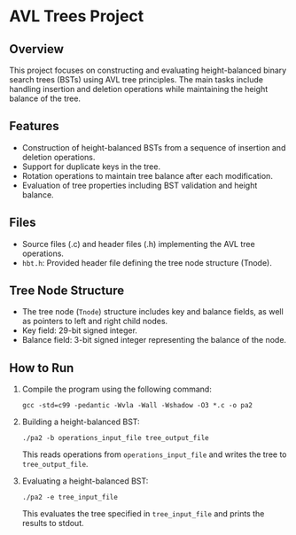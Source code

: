 
# AVL Trees Project

## Overview
This project focuses on constructing and evaluating height-balanced binary search trees (BSTs) using AVL tree principles. The main tasks include handling insertion and deletion operations while maintaining the height balance of the tree.

## Features
- Construction of height-balanced BSTs from a sequence of insertion and deletion operations.
- Support for duplicate keys in the tree.
- Rotation operations to maintain tree balance after each modification.
- Evaluation of tree properties including BST validation and height balance.

## Files
- Source files (.c) and header files (.h) implementing the AVL tree operations.
- `hbt.h`: Provided header file defining the tree node structure (Tnode).

## Tree Node Structure
- The tree node (`Tnode`) structure includes key and balance fields, as well as pointers to left and right child nodes.
- Key field: 29-bit signed integer.
- Balance field: 3-bit signed integer representing the balance of the node.

## How to Run
1. Compile the program using the following command:
   ```
   gcc -std=c99 -pedantic -Wvla -Wall -Wshadow -O3 *.c -o pa2
   ```
2. Building a height-balanced BST:
   ```
   ./pa2 -b operations_input_file tree_output_file
   ```
   This reads operations from `operations_input_file` and writes the tree to `tree_output_file`.

3. Evaluating a height-balanced BST:
   ```
   ./pa2 -e tree_input_file
   ```
   This evaluates the tree specified in `tree_input_file` and prints the results to stdout.

